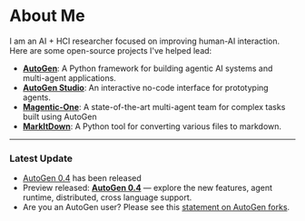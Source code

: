 # About Me

I am an AI + HCI researcher focused on improving human-AI interaction. Here are some open-source projects I've helped lead:

- **[AutoGen](https://aka.ms/autogen-gh)**: A Python framework for building agentic AI systems and multi-agent applications.
- **[AutoGen Studio](https://github.com/microsoft/autogen/tree/main/python/packages/autogen-studio)**: An interactive no-code interface for prototyping agents.
- **[Magentic-One](https://aka.ms/magentic-one)**: A state-of-the-art multi-agent team for complex tasks built using AutoGen
- **[MarkItDown](https://github.com/microsoft/markitdown)**: A Python tool for converting various files to markdown.

---

### Latest Update

- [AutoGen 0.4](aka.ms/autogen) has been released
- Preview released: **[AutoGen 0.4](https://microsoft.github.io/autogen/dev/)** — explore the new features, agent runtime, distributed, cross language support.
- Are you an AutoGen user? Please see this [statement on AutoGen forks](https://github.com/microsoft/autogen/discussions/4217).
